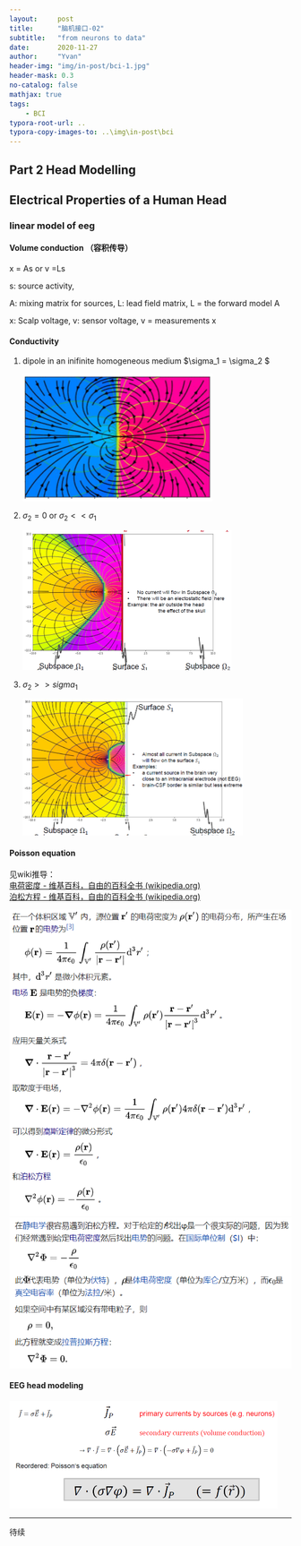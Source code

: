 ```yaml
---
layout:     post
title:      "脑机接口-02"
subtitle:   "from neurons to data"
date:       2020-11-27
author:     "Yvan"
header-img: "img/in-post/bci-1.jpg"
header-mask: 0.3
no-catalog: false
mathjax: true
tags:
    - BCI
typora-root-url: ..
typora-copy-images-to: ..\img\in-post\bci
---
```


## Part 2 Head Modelling

## Electrical Properties of a Human Head

### linear model of eeg

#### Volume conduction （容积传导）

x = As or v =Ls

s: source activity,  

A: mixing matrix for sources, L: lead field matrix,  L = the forward model A

x: Scalp voltage, v: sensor voltage, v = measurements x

#### Conductivity

1. dipole in an inifinite homogeneous medium $\sigma_1 = \sigma_2 $

   <img src="/img/in-post/bci/image-20201127182243017.png" alt="image-20201127182243017" style="zoom: 50%;" />

2. $\sigma_2 = 0$ or $\sigma_2 << \sigma_1$ 

   <img src="/img/in-post/bci/image-20201127183209619.png" alt="image-20201127183209619" style="zoom: 50%;" />

3. $\sigma_2 >> sigma_1$ 

   <img src="/img/in-post/bci/image-20201127183401542.png" alt="image-20201127183401542" style="zoom: 50%;" />

#### Poisson equation

见wiki推导：<br/>[电荷密度 - 维基百科，自由的百科全书 (wikipedia.org)](https://zh.wikipedia.org/wiki/電荷密度#電勢和電場)<br/>[泊松方程 - 维基百科，自由的百科全书 (wikipedia.org)](https://zh.wikipedia.org/wiki/泊松方程#靜電學)

<img src="/img/in-post/bci/image-20201129005500975.png" alt="image-20201129005500975" style="zoom:78%;" />

<img src="/img/in-post/bci/image-20201129004402709.png" alt="image-20201129004402709" style="zoom: 80%;" />

#### EEG head modeling

<img src="/img/in-post/bci/image-20201129005348373.png" alt="image-20201129005348373" style="zoom: 50%;" />

---

待续